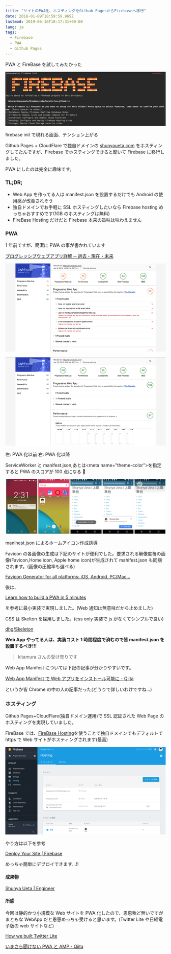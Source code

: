 ```yaml
---
title: "サイトのPWA化、ホスティングをGithub PagesからFirebaseへ移行"
date: 2018-01-09T18:59:59.969Z
lastmod: 2019-06-16T18:17:31+09:00
lang: ja
tags:
  - Firebase
  - PWA
  - Github Pages
---
```


PWA と FireBase を試してみたかった

![image](/posts/2018-01-09/images/1.png)

firebase init で現れる画面、テンション上がる

Github Pages + CloudFlare で独自ドメインの [shunyaueta.com](https://shunyaueta.com/) をホスティングしてたんですが、Firebase でホスティングできると聞いて Firebase に移行しました。

PWA にしたのは完全に趣味です。

### TL;DR;

- Web App を作ってる人は manifest.json を設置するだけでも Android の使用感が改善されそう
- 独自ドメインでお手軽に SSL ホスティングしたいなら Firebase hosting めっちゃおすすめです(1GB のホスティングは無料)
- FireBase Hosting だけだと Firebase 本来の旨味は味わえません

### PWA

1 年前ですが、簡潔に PWA の事が書かれています

[プログレッシブウェブアプリ詳解 ─ 過去・現在・未来](https://html5experts.jp/agektmr/20527/)

![image](/posts/2018-01-09/images/2.png)

![image](/posts/2018-01-09/images/3.png)

左: PWA 化以前 右: PWA 化以降

ServiceWorker と manifest.json,あとは&lt;meta name=”theme-color”&gt;を指定すると PWA のスコアが 100 点になる 🎉

![image](/posts/2018-01-09/images/4.png)

manihest.json によるホームアイコン作成誘導

Favicon の各画像の生成は下記のサイトが便利でした。要求される解像度毎の画像(Favicon,Home icon, Apple home icon)が生成されて mahifest.json も同梱されます。(画像の圧縮率も選べる)

[Favicon Generator for all platforms: iOS, Android, PC/Mac...](https://realfavicongenerator.net/)

後は、

[Learn how to build a PWA in 5 minutes](https://medium.com/dev-channel/learn-how-to-build-a-pwa-in-under-5-minutes-c860ad406ed)

を参考に最小実装で実現しました。(Web 通知は無意味だから止めました)

CSS は Skelton を採用しました。(css only 実装で js がなくてシンプルで良い)

[dhg/Skeleton](https://github.com/dhg/Skeleton)

**Web App やってる人は、実装コスト 1 時間程度で済むので皆 manifest.json を設置するべき!!!**

> [](https://twitter.com/agektmr/status/894753854373351424)
> kitamura さんの受け売りです

Web App Manifest については下記の記事が分かりやすいです。

[Web App Manifest で Web アプリをインストール可能に - Qiita](https://qiita.com/horo/items/ff665e4a6613e7684f8f)

というか皆 Chrome の中の人の記事だった(どうりで詳しいわけですね…)

### ホスティング

Github Pages+CloudFlare(独自ドメイン運用)で SSL 認証された Web Page のホスティングを実現していました。

FireBase では、[FireBase Hosting](https://firebase.google.com/docs/hosting/)を使うことで独自ドメインでもデフォルトで https で Web サイトがホスティングされます(最高)

![image](/posts/2018-01-09/images/5.png)

やり方は以下を参考

[Deploy Your Site | Firebase](https://firebase.google.com/docs/hosting/deploying)

めっちゃ簡単にデブロイできます…!!

#### 成果物

[Shunya Ueta | Engineer](https://shunyaueta.com/)

#### 所感

今回は静的かつ小規模な Web サイトを PWA 化したので、恩恵殆ど無いですがまともな WebApp だと恩恵めっちゃ受けると思います。(Twitter Lite や日経電子版の web サイトなど)

[How we built Twitter Lite](https://blog.twitter.com/engineering/en_us/topics/open-source/2017/how-we-built-twitter-lite.html)

[いまさら聞けない PWA と AMP - Qiita](https://qiita.com/edwardkenfox/items/4c0b9550ffa48c1f0445)
